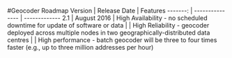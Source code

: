 #Geocoder Roadmap
Version | Release Date | Features
-------: | --------------- | -------------
2.1 | August 2016 | High Availability - no scheduled downtime for update of software or data
 | | High Reliability - geocoder deployed across multiple nodes in two geographically-distributed data centres
 | | High performance - batch geocoder will be three to four times faster (e.g., up to three million addresses per hour)

